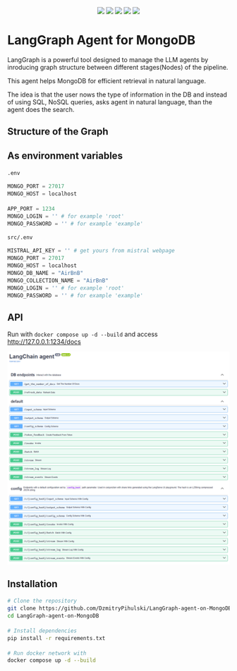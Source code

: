 <p align="center">
	<img src="https://img.shields.io/badge/python-3670A0?style=for-the-badge&logo=python&logoColor=ffdd54"/>
    <img src="https://img.shields.io/badge/langchain-1C3C3C?style=for-the-badge&logo=langchain&logoColor=white"/>
	<img src="https://img.shields.io/badge/fastapi-109989?style=for-the-badge&logo=FASTAPI&logoColor=white"/>
  <img src="https://img.shields.io/badge/MongoDB-4EA94B?style=for-the-badge&logo=mongodb&logoColor=white"/>
  <img src="https://img.shields.io/badge/Docker-2CA5E0?style=for-the-badge&logo=docker&logoColor=white"/>
</p>

# LangGraph Agent for MongoDB

LangGraph is a powerful tool designed to manage the LLM agents by inroducing graph structure between different stages(Nodes) of the pipeline.

This agent helps MongoDB for efficient retrieval in natural language.

The idea is that the user nows the type of information in the DB and instead of using SQL, NoSQL queries, asks agent in natural language, than the agent does the search.

## Structure of the Graph

## As environment variables

`.env`

```python
MONGO_PORT = 27017
MONGO_HOST = localhost

APP_PORT = 1234
MONGO_LOGIN = '' # for example 'root'
MONGO_PASSWORD = '' # for example 'example'
```

`src/.env`

```python
MISTRAL_API_KEY = '' # get yours from mistral webpage
MONGO_PORT = 27017
MONGO_HOST = localhost
MONGO_DB_NAME = "AirBnB"
MONGO_COLLECTION_NAME = "AirBnB"
MONGO_LOGIN = '' # for example 'root'
MONGO_PASSWORD = '' # for example 'example'
```

## API

Run with `docker compose up -d --build` and access http://127.0.0.1:1234/docs

![](data/image.png)

## Installation

```bash
# Clone the repository
git clone https://github.com/DzmitryPihulski/LangGraph-agent-on-MongoDB
cd LangGraph-agent-on-MongoDB

# Install dependencies
pip install -r requirements.txt

# Run docker network with
docker compose up -d --build
```
